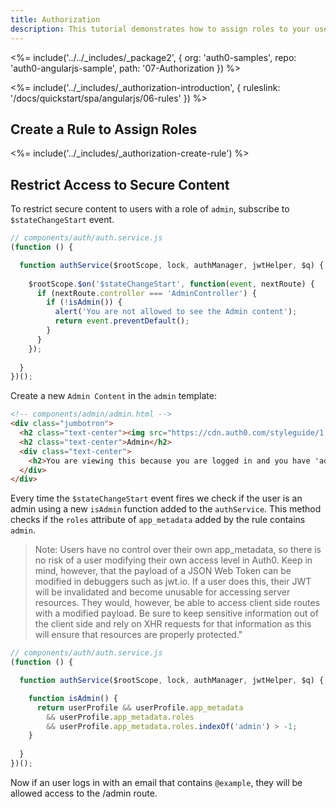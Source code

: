 ```yaml
---
title: Authorization
description: This tutorial demonstrates how to assign roles to your users, and use those claims to authorize or deny a user to access secure content in the app.
---
```


<%= include('../../_includes/_package2', {
  org: 'auth0-samples',
  repo: 'auth0-angularjs-sample',
  path: '07-Authorization
}) %>

<%= include('../_includes/_authorization-introduction', { ruleslink: '/docs/quickstart/spa/angularjs/06-rules' }) %>

## Create a Rule to Assign Roles

<%= include('../_includes/_authorization-create-rule') %>

## Restrict Access to Secure Content

To restrict secure content to users with a role of `admin`, subscribe to `$stateChangeStart` event.

```js
// components/auth/auth.service.js
(function () {

  function authService($rootScope, lock, authManager, jwtHelper, $q) {
	
    $rootScope.$on('$stateChangeStart', function(event, nextRoute) {
      if (nextRoute.controller === 'AdminController') {
        if (!isAdmin()) {
          alert('You are not allowed to see the Admin content');
          return event.preventDefault();
        }
      }
    });
	
  }
})();
```

Create a new `Admin Content` in the `admin` template:

```html
<!-- components/admin/admin.html -->
<div class="jumbotron">
  <h2 class="text-center"><img src="https://cdn.auth0.com/styleguide/1.0.0/img/badge.svg"></h2>
  <h2 class="text-center">Admin</h2>
  <div class="text-center">
    <h2>You are viewing this because you are logged in and you have 'admin' role</h2>
  </div>
</div>
```

Every time the `$stateChangeStart` event fires we check if the user is an admin using a new `isAdmin` function added to the `authService`. This method checks if the `roles` attribute of `app_metadata` added by the rule contains `admin`.

<blockquote>
Note: Users have no control over their own app_metadata, so there is no risk of a user modifying their own access level in Auth0. Keep in mind, however, that the payload of a JSON Web Token can be modified in debuggers such as jwt.io. If a user does this, their JWT will be invalidated and become unusable for accessing server resources. They would, however, be able to access client side routes with a modified payload. Be sure to keep sensitive information out of the client side and rely on XHR requests for that information as this will ensure that resources are properly protected."
</blockquote>

```js
// components/auth/auth.service.js
(function () {

  function authService($rootScope, lock, authManager, jwtHelper, $q) {

    function isAdmin() {
      return userProfile && userProfile.app_metadata
        && userProfile.app_metadata.roles
        && userProfile.app_metadata.roles.indexOf('admin') > -1;
    }
	
  }
})();
```

Now if an user logs in with an email that contains `@example`, they will be allowed access to the /admin route.
